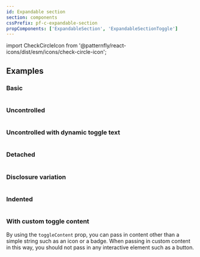 ```yaml
---
id: Expandable section
section: components
cssPrefix: pf-c-expandable-section
propComponents: ['ExpandableSection', 'ExpandableSectionToggle']
---
```


import CheckCircleIcon from '@patternfly/react-icons/dist/esm/icons/check-circle-icon';

## Examples

### Basic

```ts file="ExpandableSectionBasic.tsx"
```

### Uncontrolled

```ts file="ExpandableSectionUncontrolled.tsx"
```

### Uncontrolled with dynamic toggle text

```ts file="ExpandableSectionDynamicToggleText.tsx"
```

### Detached

```ts file="ExpandableSectionDetached.tsx"
```

### Disclosure variation

```ts file="ExpandableSectionDisclosure.tsx"
```

### Indented

```ts file="ExpandableSectionIndented.tsx"
```

### With custom toggle content

By using the `toggleContent` prop, you can pass in content other than a simple string such as an icon or a badge. When passing in custom content in this way, you should not pass in any interactive element such as a button.

```ts file="ExpandableSectionCustomToggleContent.tsx"
```
